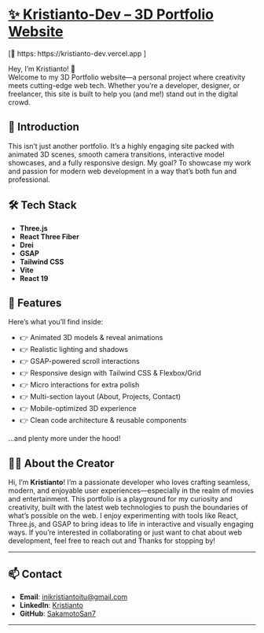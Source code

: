 <h1><a href="https://kristianto-dev.vercel.app" target="_blank">✨ Kristianto-Dev – 3D Portfolio Website</a></h1>
[🔗 https: https://kristianto-dev.vercel.app ]

Hey, I’m Kristianto! 👋  
Welcome to my 3D Portfolio website—a personal project where creativity meets cutting-edge web tech. Whether you’re a developer, designer, or freelancer, this site is built to help you (and me!) stand out in the digital crowd.

## 🌟 Introduction

This isn’t just another portfolio. It’s a highly engaging site packed with animated 3D scenes, smooth camera transitions, interactive model showcases, and a fully responsive design. My goal? To showcase my work and passion for modern web development in a way that’s both fun and professional.

## 🛠️ Tech Stack

-   **Three.js**
-   **React Three Fiber**
-   **Drei**
-   **GSAP**
-   **Tailwind CSS**
-   **Vite**
-   **React 19**

## 🔋 Features

Here’s what you’ll find inside:

-   👉 Animated 3D models & reveal animations
-   👉 Realistic lighting and shadows
-   👉 GSAP-powered scroll interactions
-   👉 Responsive design with Tailwind CSS & Flexbox/Grid
-   👉 Micro interactions for extra polish
-   👉 Multi-section layout (About, Projects, Contact)
-   👉 Mobile-optimized 3D experience
-   👉 Clean code architecture & reusable components

…and plenty more under the hood!

## 👨‍💻 About the Creator

Hi, I’m **Kristianto**! I’m a passionate developer who loves crafting seamless, modern, and enjoyable user experiences—especially in the realm of movies and entertainment. This portfolio is a playground for my curiosity and creativity, built with the latest web technologies to push the boundaries of what’s possible on the web. I enjoy experimenting with tools like React, Three.js, and GSAP to bring ideas to life in interactive and visually engaging ways. If you’re interested in collaborating or just want to chat about web development, feel free to reach out and Thanks for stopping by!

---

## 📫 Contact

-   **Email**: inikristiantoitu@gmail.com
-   **LinkedIn**: [Kristianto](https://www.linkedin.com/in/kristianto-9117)
-   **GitHub**: [SakamotoSan7](https://github.com/SakamotoSan7)

---

